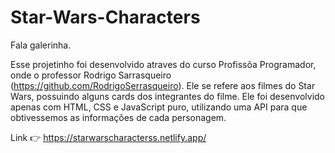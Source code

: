 # Star-Wars-Characters

Fala galerinha.

Esse projetinho foi desenvolvido atraves do curso Profissõa Programador, onde o professor Rodrigo Sarrasqueiro (https://github.com/RodrigoSerrasqueiro). Ele se refere aos filmes do Star Wars, possuindo alguns 
cards dos integrantes do filme. Ele foi desenvolvido apenas com HTML, CSS e JavaScript puro, utilizando uma API para que obtivessemos as informações de cada personagem.

Link 👉 https://starwarscharacterss.netlify.app/
